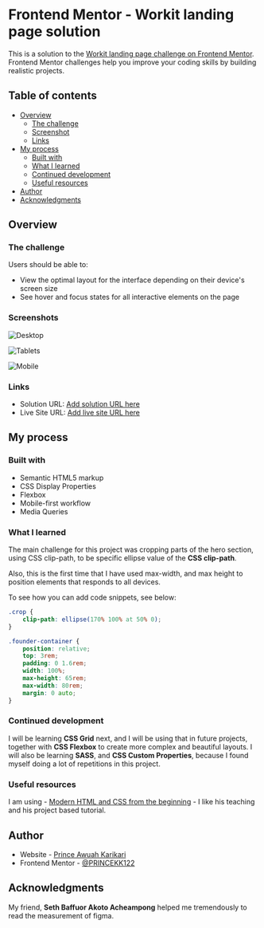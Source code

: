 # Frontend Mentor - Workit landing page solution

This is a solution to the [Workit landing page challenge on Frontend Mentor](https://www.frontendmentor.io/challenges/workit-landing-page-2fYnyle5lu). Frontend Mentor challenges help you improve your coding skills by building realistic projects. 

## Table of contents

- [Overview](#overview)
  - [The challenge](#the-challenge)
  - [Screenshot](#screenshot)
  - [Links](#links)
- [My process](#my-process)
  - [Built with](#built-with)
  - [What I learned](#what-i-learned)
  - [Continued development](#continued-development)
  - [Useful resources](#useful-resources)
- [Author](#author)
- [Acknowledgments](#acknowledgments)

## Overview

### The challenge

Users should be able to:

- View the optimal layout for the interface depending on their device's screen size
- See hover and focus states for all interactive elements on the page

### Screenshots
![Desktop](assets/images/Frontend%20Mentor%20Workit%20landing%20page%20-%20desktop.png)

![Tablets](assets/images/Frontend%20Mentor%20Workit%20landing%20page%20-%20tablet.png)

![Mobile](assets/images/Frontend%20Mentor%20Workit%20landing%20page%20-%20mobile.png)

### Links

- Solution URL: [Add solution URL here](https://github.com/PRINCEKK122/work-it-landing-page)
- Live Site URL: [Add live site URL here](https://workit-front-end-mentor.netlify.app)

## My process

### Built with

- Semantic HTML5 markup
- CSS Display Properties
- Flexbox
- Mobile-first workflow
- Media Queries

### What I learned

The main challenge for this project was cropping parts of the hero section, using CSS clip-path, to be specific ellipse value of the **CSS clip-path**. 

Also, this is the first time that I have used max-width, and max height to position elements that responds to all devices.

To see how you can add code snippets, see below:

```css
.crop {
    clip-path: ellipse(170% 100% at 50% 0);
}

.founder-container {
    position: relative;
    top: 3rem;
    padding: 0 1.6rem;
    width: 100%;
    max-height: 65rem;
    max-width: 80rem;
    margin: 0 auto;
}
```

### Continued development
I will be learning **CSS Grid** next, and I will be using that in future projects, together with **CSS Flexbox** to create more complex and beautiful layouts. I will also be learning **SASS**, and **CSS Custom Properties**, because I found myself doing a lot of repetitions in this project. 

### Useful resources
I am using - [Modern HTML and CSS from the beginning](https://www.udemy.com/course/modern-html-css-from-the-beginning/) - I like his teaching and his project based tutorial.

## Author

- Website - [Prince Awuah Karikari](https://github.com/PRINCEKK122/work-it-landing-page)
- Frontend Mentor - [@PRINCEKK122](https://www.frontendmentor.io/profile/PRINCEKK122)

## Acknowledgments
My friend, **Seth Baffuor Akoto Acheampong** helped me tremendously to read the measurement of figma.